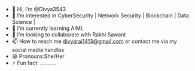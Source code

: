 - 👋 Hi, I’m @Divya3543
- 👀 I’m interested in CyberSecurity | Network Security | Blockchain | Data Science |
- 🌱 I’m currently learning AIML
- 💞️ I’m looking to collaborate with Rakhi Sawant
- 📫 How to reach me divyarai1413@gmail.com or contact me via my social media handles
- 😄 Pronouns:She/Her
- ⚡ Fun fact: ...........

<!---
Divya3543/Divya3543 is a ✨ special ✨ repository because its `README.md` (this file) appears on your GitHub profile.
You can click the Preview link to take a look at your changes.
--->
